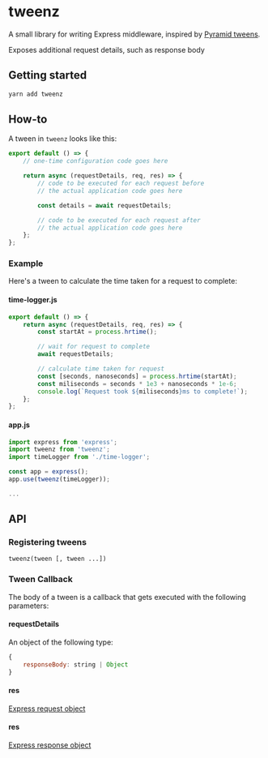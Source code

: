 # tweenz

A small library for writing Express middleware, inspired by [Pyramid tweens](https://docs.pylonsproject.org/projects/pyramid/en/latest/narr/hooks.html#registering-tweens).

Exposes additional request details, such as response body

## Getting started

```bash
yarn add tweenz
```

## How-to

A tween in `tweenz` looks like this:

```js
export default () => {
    // one-time configuration code goes here

    return async (requestDetails, req, res) => {
        // code to be executed for each request before
        // the actual application code goes here

        const details = await requestDetails;

        // code to be executed for each request after
        // the actual application code goes here
    };
};
```

### Example

Here's a tween to calculate the time taken for a request to complete:

#### time-logger.js
```js
export default () => {
    return async (requestDetails, req, res) => {
        const startAt = process.hrtime();

        // wait for request to complete
        await requestDetails;

        // calculate time taken for request
        const [seconds, nanoseconds] = process.hrtime(startAt);
        const miliseconds = seconds * 1e3 + nanoseconds * 1e-6;
        console.log(`Request took ${miliseconds}ms to complete!`);
    };
};
```

#### app.js
```js
import express from 'express';
import tweenz from 'tweenz';
import timeLogger from './time-logger';

const app = express();
app.use(tweenz(timeLogger));

...
```

## API

### Registering tweens
```
tweenz(tween [, tween ...])
```

### Tween Callback
The body of a tween is a callback that gets executed with the following parameters:

#### requestDetails

An object of the following type:

```js
{
    responseBody: string | Object
}
```

#### res

[Express request object](http://expressjs.com/en/api.html#req)

#### res

[Express response object](http://expressjs.com/en/api.html#res)
